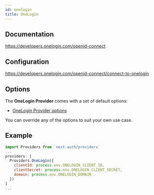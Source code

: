 ```yaml
---
id: onelogin
title: OneLogin
---
```


## Documentation

https://developers.onelogin.com/openid-connect

## Configuration

https://developers.onelogin.com/openid-connect/connect-to-onelogin

## Options

The **OneLogin Provider** comes with a set of default options:

- [OneLogin Provider options](https://github.com/nextauthjs/next-auth/blob/main/src/providers/onelogin.js)

You can override any of the options to suit your own use case.

## Example

```js
import Providers from `next-auth/providers`
...
providers: [
  Providers.OneLogin({
    clientId: process.env.ONELOGIN_CLIENT_ID,
    clientSecret: process.env.ONELOGIN_CLIENT_SECRET,
    domain: process.env.ONELOGIN_DOMAIN
  })
]
...
```
